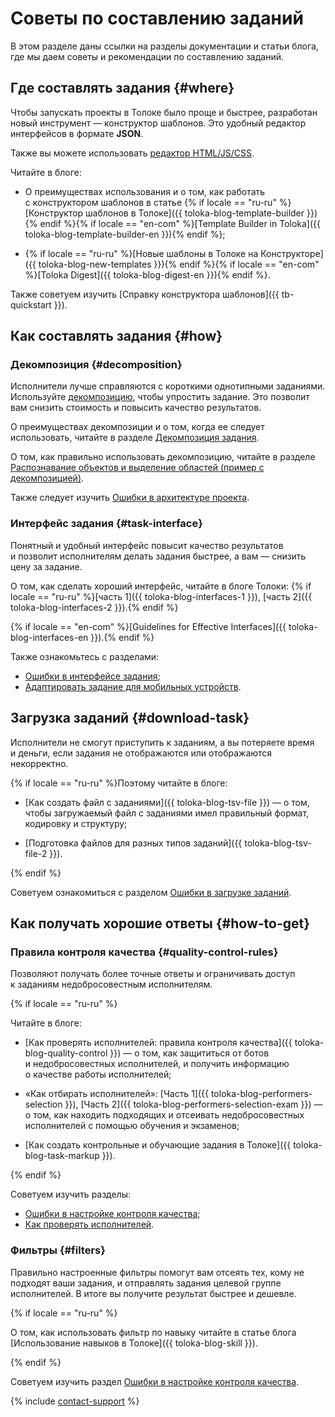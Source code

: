 # Советы по составлению заданий

В этом разделе даны ссылки на разделы документации и статьи блога, где мы даем советы и рекомендации по составлению заданий.

## Где составлять задания {#where}

Чтобы запускать проекты в Толоке было проще и быстрее, разработан новый инструмент — конструктор шаблонов. Это удобный редактор интерфейсов в формате **JSON**.

Также вы можете использовать [редактор HTML/JS/CSS](spec.md).

Читайте в блоге:

- О преимуществах использования и о том, как работать с конструктором шаблонов в статье {% if locale == "ru-ru" %}[Конструктор шаблонов в Толоке]({{ toloka-blog-template-builder }}){% endif %}{% if locale == "en-com" %}[Template Builder in Toloka]({{ toloka-blog-template-builder-en }}){% endif %};

- {% if locale == "ru-ru" %}[Новые шаблоны в Толоке на Конструкторе]({{ toloka-blog-new-templates }}){% endif %}{% if locale == "en-com" %}[Toloka Digest]({{ toloka-blog-digest-en }}){% endif %}.

Также советуем изучить [Справку конструктора шаблонов]({{ tb-quickstart }}).

## Как составлять задания {#how}

### Декомпозиция {#decomposition}

Исполнители лучше справляются с короткими однотипными заданиями. Используйте [декомпозицию](../../glossary.md#decomposition), чтобы упростить задание. Это позволит вам снизить стоимость и повысить качество результатов.

О преимуществах декомпозиции и о том, когда ее следует использовать, читайте в разделе [Декомпозиция задания](solution-architecture.md).

О том, как правильно использовать декомпозицию, читайте в разделе [Распознавание объектов и выделение областей \(пример с декомпозицией)](image-segmentation-overview.md).

Также следует изучить [Ошибки в архитектуре проекта](frequent-customer-errors.md). 

### Интерфейс задания {#task-interface}

Понятный и удобный интерфейс повысит качество результатов и позволит исполнителям делать задания быстрее, а вам — снизить цену за задание.

О том, как сделать хороший интерфейс, читайте в блоге Толоки: {% if locale == "ru-ru" %}[часть 1]({{ toloka-blog-interfaces-1 }}), [часть 2]({{ toloka-blog-interfaces-2 }}).{% endif %}

{% if locale == "en-com" %}[Guidelines for Effective Interfaces]({{ toloka-blog-interfaces-en }}).{% endif %}

Также ознакомьтесь с разделами:

- [Ошибки в интерфейсе задания](frequent-customer-errors.md);
- [Адаптировать задание для мобильных устройств](mobile.md).


## Загрузка заданий {#download-task}

Исполнители не смогут приступить к заданиям, а вы потеряете время и деньги, если задания не отображаются или отображаются некорректно.

{% if locale == "ru-ru" %}Поэтому читайте в блоге:

- [Как создать файл с заданиями]({{ toloka-blog-tsv-file }}) — о том, чтобы загружаемый файл с заданиями имел правильный формат, кодировку и структуру;

- [Подготовка файлов для разных типов заданий]({{ toloka-blog-tsv-file-2 }}).

{% endif %}

Советуем ознакомиться с разделом [Ошибки в загрузке заданий](frequent-customer-errors.md).

## Как получать хорошие ответы {#how-to-get}

### Правила контроля качества {#quality-control-rules}
Позволяют получать более точные ответы и ограничивать доступ к заданиям недобросовестным исполнителям.

{% if locale == "ru-ru" %}

Читайте в блоге:

- [Как проверять исполнителей: правила контроля качества]({{ toloka-blog-quality-control }}) — о том, как защититься от ботов и недобросовестных исполнителей, и получить информацию о качестве работы исполнителей;

- «Как отбирать исполнителей»: [Часть 1]({{ toloka-blog-performers-selection }}), [Часть 2]({{ toloka-blog-performers-selection-exam }}) — о том, как находить подходящих и отсеивать недобросовестных исполнителей с помощью обучения и экзаменов;

- [Как создать контрольные и обучающие задания в Толоке]({{ toloka-blog-task-markup }}).

{% endif %}

Советуем изучить разделы:

- [Ошибки в настройке контроля качества](frequent-customer-errors.md);
- [Как проверять исполнителей](check-performers.md). 


### Фильтры {#filters}

Правильно настроенные фильтры помогут вам отсеять тех, кому не подходят ваши задания, и отправлять задания целевой группе исполнителей. В итоге вы получите результат быстрее и дешевле.

{% if locale == "ru-ru" %}

О том, как использовать фильтр по навыку читайте в статье блога [Использование навыков в Толоке]({{ toloka-blog-skill }}).

{% endif %}

Советуем изучить раздел [Ошибки в настройке контроля качества](frequent-customer-errors.md).

{% include [contact-support](../_includes/contact-support-help.md) %}